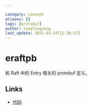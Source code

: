 ```yaml
---

category: concept
aliases: []
tags: [protobuf]
author: longfangsong
last_update: 2021-03-24T11:36:57Z
---
```


# eraftpb

和 Raft 中的 Entry 相关的 protobuf 定义。

## Links

- [代码](https://github.com/pingcap/kvproto/blob/master/include/eraftpb.proto)
